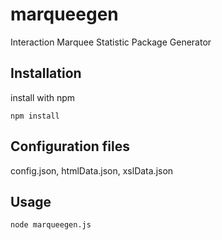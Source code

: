 # marqueegen
Interaction Marquee Statistic Package Generator

## Installation
install with npm

    npm install

## Configuration files
config.json, htmlData.json, xslData.json

## Usage
    node marqueegen.js
